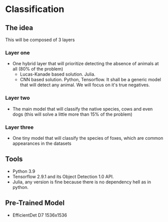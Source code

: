 # Classification

## The idea

This will be composed of 3 layers

### Layer one

- One hybrid layer that will prioritize detecting the absence of animals at all (80% of the problem) 
  - Lucas-Kanade based solution. Julia.
  - CNN based solution. Python, Tensorflow. It shall be a generic model that will detect any animal. We will focus on it's true negatives.

### Layer two
- The main model that will classify the native species, cows and even dogs (this will solve a little more than 15% of the problem)
### Layer three
- One tiny model that will classify the species of foxes, which are common appearances in the datasets

## Tools 

- Python 3.9
- Tensorflow 2.9.1 and its Object Detection 1.0 API.
- Julia, any version is fine because there is no dependency hell as in python.

## Pre-Trained Model

  - EfficientDet D7 1536x1536